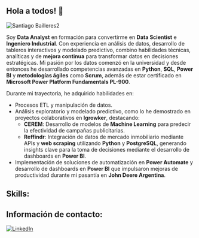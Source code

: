 ## Hola a todos! 👋
![Santiago Bailleres2](https://github.com/user-attachments/assets/c180355b-b350-491d-948a-5e5d5ffaf9f1)

Soy **Data Analyst** en formación para convertirme en **Data Scientist** e **Ingeniero Industrial**. Con experiencia en análisis de datos, desarrollo de tableros interactivos y modelado predictivo, combino habilidades técnicas, analíticas y de **mejora continua** para transformar datos en decisiones estratégicas. Mi pasión por los datos comenzó en la universidad y desde entonces he desarrollado competencias avanzadas en **Python**, **SQL**, **Power BI** y **metodologías ágiles** como **Scrum**, además de estar certificado en **Microsoft Power Platform Fundamentals PL-900**.

Durante mi trayectoria, he adquirido habilidades en:
- Procesos ETL y manipulación de datos.
- Análisis exploratorio y modelado predictivo, como lo he demostrado en proyectos colaborativos en **Igrowker**, destacando:
   - **CEREM**: Desarrollo de modelos de **Machine Learning** para predecir la efectividad de campañas publicitarias.
   - **Reffindr**: Integración de datos de mercado inmobiliario mediante APIs y **web scraping** utilizando **Python** y **PostgreSQL**, generando insights clave para la toma de decisiones mediante el desarrollo de dashboards en **Power BI**.
- Implementación de soluciones de automatización en **Power Automate** y desarrollo de dashboards en **Power BI** que impulsaron mejoras de productividad durante mi pasantía en **John Deere Argentina**.

## Skills:


## Información de contacto:
[![LinkedIn](https://img.shields.io/badge/LinkedIn-Santiago_Bailleres-0077B5?style=for-the-badge&logo=linkedin&logoColor=white&labelColor=0A66C2)](https://www.linkedin.com/in/santiagobailleres)

<!--
**santiagobailleres/santiagobailleres** is a ✨ _special_ ✨ repository because its `README.md` (this file) appears on your GitHub profile.



Here are some ideas to get you started:

- 🔭 I’m currently working on ...
- 🌱 I’m currently learning ...
- 👯 I’m looking to collaborate on ...
- 🤔 I’m looking for help with ...
- 💬 Ask me about ...
- 📫 How to reach me: ...
- 😄 Pronouns: ...
- ⚡ Fun fact: ...
-->
